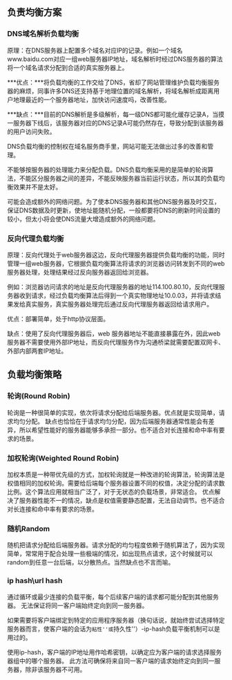 ## 负责均衡方案

### DNS域名解析负载均衡

 原理：在DNS服务器上配置多个域名对应IP的记录。例如一个域名www.baidu.com对应一组web服务器IP地址，域名解析时经过DNS服务器的算法将一个域名请求分配到合适的真实服务器上。

 ***优点：***将负载均衡的工作交给了DNS，省却了网站管理维护负载均衡服务器的麻烦，同事许多DNS还支持基于地理位置的域名解析，将域名解析成距离用户地理最近的一个服务器地址，加快访问速度吗，改善性能。

 ***缺点：***目前的DNS解析是多级解析，每一级DNS都可能化缓存记录A，当摸一服务器下线后，该服务器对应的DNS记录A可能仍然存在，导致分配到该服务器的用户访问失败。

 DNS负载均衡的控制权在域名服务商手里，网站可能无法做出过多的改善和管理。

 不能够按服务器的处理能力来分配负载。DNS负载均衡采用的是简单的轮询算法，不能区分服务器之间的差异，不能反映服务器当前运行状态，所以其的负载均衡效果并不是太好。

 可能会造成额外的网络问题。为了使本DNS服务器和其他DNS服务器及时交互，保证DNS数据及时更新，使地址能随机分配，一般都要将DNS的刷新时间设置的较小，但太小将会使DNS流量大增造成额外的网络问题。

### 反向代理负载均衡

 原理：反向代理处于web服务器这边，反向代理服务器提供负载均衡的功能，同时管理一组web服务器，它根据负载均衡算法将请求的浏览器访问转发到不同的web服务器处理，处理结果经过反向服务器返回给浏览器。

 例如：浏览器访问请求的地址是反向代理服务器的地址114.100.80.10，反向代理服务器收到请求，经过负载均衡算法后得到一个真实物理地址10.0.03，并将请求结果发给真实服务，真实服务器处理完后通过反向代理服务器返回给请求用户。

 优点：部署简单，处于http协议层面。

 缺点：使用了反向代理服务器后，web 服务器地址不能直接暴露在外，因此web服务器不需要使用外部IP地址，而反向代理服务作为沟通桥梁就需要配置双网卡、外部内部两套IP地址。

## 负载均衡策略

### 轮询(Round Robin)

轮询是一种很简单的实现，依次将请求分配给后端服务器。优点就是实现简单，请求均匀分配。
 缺点也恰恰在于请求均匀分配，因为后端服务器通常性能会有差异，所以希望性能好的服务器能够多承担一部分。也不适合对长连接和命中率有要求的场景。

### 加权轮询(Weighted Round Robin)

加权本质是一种带优先级的方式，加权轮询就是一种改进的轮询算法，轮询算法是权值相同的加权轮询。需要给后端每个服务器设置不同的权值，决定分配的请求数比例。这个算法应用就相当广泛了，对于无状态的负载场景，非常适合。
 优点解决了服务器性能不一的情况，缺点是权值需要静态配置，无法自动调节。也不适合对长连接和命中率有要求的场景。

### 随机Random

随机把请求分配给后端服务器。请求分配的均匀程度依赖于随机算法了，因为实现简单，常常用于配合处理一些极端的情况，如出现热点请求，这个时候就可以random到任意一台后端，以分散热点。当然缺点也不言而喻。

### ip hash\url hash

通过循环或最少连接的负载平衡，每个后续客户端的请求都可能分配到其他服务器。 无法保证将同一客户端始终定向到同一服务器。

如果需要将客户端绑定到特定的应用程序服务器（换句话说，就始终尝试选择特定服务器而言，使客户端的会话为``粘性''或``持久性''）-ip-hash负载平衡机制可以是 用过的。

使用ip-hash，客户端的IP地址用作哈希密钥，以确定应为客户端的请求选择服务器组中的哪个服务器。 此方法可确保将来自同一客户端的请求始终定向到同一服务器，除非该服务器不可用。


